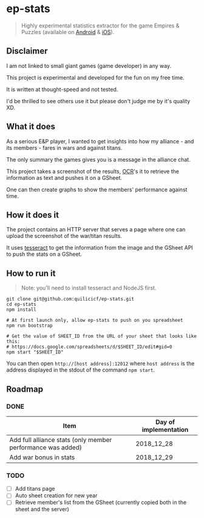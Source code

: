 # ep-stats

> Highly experimental statistics extractor for the game Empires &amp; Puzzles (available on [Android](https://play.google.com/store/apps/details?id=com.smallgiantgames.empires) & [iOS](https://itunes.apple.com/app/id1117841866)).

## Disclaimer

I am not linked to small giant games (game developer) in any way.

This project is experimental and developed for the fun on my free time.

It is written at thought-speed and not tested.

I'd be thrilled to see others use it but please don't judge me by it's quality XD.

## What it does

As a serious E&P player, I wanted to get insights into how my alliance - and its members - fares in wars and against titans.

The only summary the games gives you is a message in the alliance chat.

This project takes a screenshot of the results, [OCR](https://en.wikipedia.org/wiki/Optical_character_recognition)'s it to retrieve the information as text and pushes it on a GSheet.

One can then create graphs to show the members' performance against time.

## How it does it

The project contains an HTTP server that serves a page where one can upload the screenshot of the war/titan results.

It uses [tesseract](https://github.com/tesseract-ocr/tesseract/wiki) to get the information from the image and the GSheet API to push the stats on a GSheet.

## How to run it

> Note: you'll need to install tesseract and NodeJS first.

```shell
git clone git@github.com:quilicicf/ep-stats.git
cd ep-stats
npm install

# At first launch only, allow ep-stats to push on you spreadsheet
npm run bootstrap

# Get the value of SHEET_ID from the URL of your sheet that looks like this:
# https://docs.google.com/spreadsheets/d/$SHEET_ID/edit#gid=0
npm start "$SHEET_ID"
```

You can then open `http://[host address]:12012` where `host address` is the address displayed in the stdout of the command `npm start`.

## Roadmap

### DONE

|Item|Day of implementation|
|---|---|
|Add full alliance stats (only member performance was added)|2018_12_28|
|Add war bonus in stats|2018_12_29|

### TODO

- [ ] Add titans page
- [ ] Auto sheet creation for new year
- [ ] Retrieve member's list from the GSheet (currently copied both in the sheet and the server)

